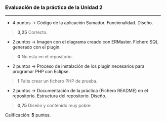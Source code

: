 ### Evaluación de la práctica de la Unidad 2
---

* 4 puntos -> Código de la aplicación Sumador. Funcionalidad. Diseño.
> **3,25** Correcto.
* 2 puntos -> Imagen con el diagrama creado con ERMaster. Fichero SQL generado con el plugin.
> **0** No esta en el repositorio.
* 2 puntos -> Proceso de instalación de los plugin necesarios para programar PHP con Eclipse.
> **1** Falta crear un fichero PHP de prueba.
* 2 puntos -> Documentación de la práctica (Fichero README) en el repositorio. Estructura del repositorio. Diseño.
> **0,75** Diseño y contenido muy pobre.

Calificación: **5** puntos.
